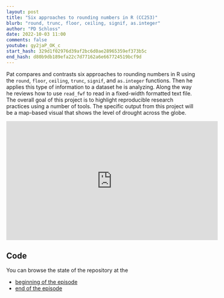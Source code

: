 ```yaml
---
layout: post
title: "Six approaches to rounding numbers in R (CC253)"
blurb: "round, trunc, floor, ceiling, signif, as.integer"
author: "PD Schloss"
date: 2022-10-03 11:00
comments: false
youtube: gy2jaP_OK_c
start_hash: 329d1f02976d39af2bc6d0ae28965359ef373b5c
end_hash: d80b9db189efa22c7d77162a6e667724519bcf9d
---
```


Pat compares and contrasts six approaches to rounding numbers in R using the `round`, `floor`, `ceiling`, `trunc`, `signif`, and `as.integer` functions. Then he applies this type of information to a dataset he is analyzing. Along the way he reviews how to use `read_fwf` to read in a fixed-width formatted text file. The overall goal of this project is to highlight reproducible research practices using a number of tools. The specific output from this project will be a map-based visual that shows the level of drought across the globe.

<iframe style="margin: 0 auto;display:block;" width="560" height="315" src="https://www.youtube.com/embed/{{ page.youtube }}" frameborder="0" allow="accelerometer; autoplay; encrypted-media; gyroscope; picture-in-picture" allowfullscreen></iframe>

## Code

You can browse the state of the repository at the

* [beginning of the episode](https://github.com/riffomonas/drought_index/tree/{{page.start_hash}})
* [end of the episode](https://github.com/riffomonas/drought_index/tree/{{page.end_hash}})

